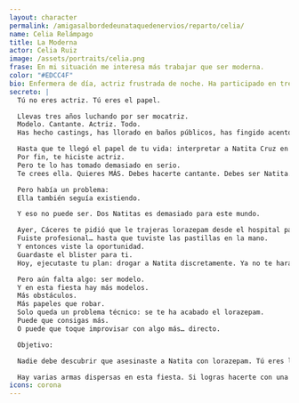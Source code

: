 ```yaml
---
layout: character
permalink: /amigasalbordedeunataquedenervios/reparto/celia/
name: Celia Relámpago
title: La Moderna
actor: Celia Ruiz
image: /assets/portraits/celia.png
frase: En mi situación me interesa más trabajar que ser moderna.
color: "#EDCC4F"
bio: Enfermera de día, actriz frustrada de noche. Ha participado en tres cortos experimentales y un documental sobre quesos manchegos. Sin embargo su mayor exito es ser la protagonista haciendo de natita en el documental biografico sobre la vida de natita que manuel godard esta planificando. a natita no le sento esto nada bien....
secreto: |
  Tú no eres actriz. Tú eres el papel.

  Llevas tres años luchando por ser mocatriz.
  Modelo. Cantante. Actriz. Todo.
  Has hecho castings, has llorado en baños públicos, has fingido acentos de Murcia, de “tomatico”, todo sin éxito.

  Hasta que te llegó el papel de tu vida: interpretar a Natita Cruz en un documental biográfico que está rodando Manuel B.
  Por fin, te hiciste actriz.
  Pero te lo has tomado demasiado en serio.
  Te crees ella. Quieres MÁS. Debes hacerte cantante. Debes ser Natita.

  Pero había un problema:
  Ella también seguía existiendo.

  Y eso no puede ser. Dos Natitas es demasiado para este mundo.

  Ayer, Cáceres te pidió que le trajeras lorazepam desde el hospital para una migraña terrible.
  Fuiste profesional… hasta que tuviste las pastillas en la mano.
  Y entonces viste la oportunidad.
  Guardaste el blister para ti.
  Hoy, ejecutaste tu plan: drogar a Natita discretamente. Ya no te hará sombra. Ya no quitará titulares.

  Pero aún falta algo: ser modelo.
  Y en esta fiesta hay más modelos.
  Más obstáculos.
  Más papeles que robar.
  Solo queda un problema técnico: se te ha acabado el lorazepam.
  Puede que consigas más.
  O puede que toque improvisar con algo más… directo.

  Objetivo:

  Nadie debe descubrir que asesinaste a Natita con lorazepam. Tú eres la asesina, no confíes en nadie.

  Hay varias armas dispersas en esta fiesta. Si logras hacerte con una y eliminar a un modelo más, ganas la partida. Te coronas como mocatriz total.
icons: corona
---
```

